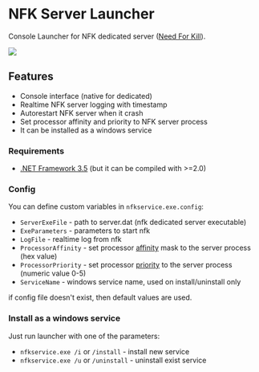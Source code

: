 NFK Server Launcher
==============

Console Launcher for NFK dedicated server ([Need For Kill](http://needforkill.ru)).

![](http://habrastorage.org/storage2/5cd/eba/5b0/5cdeba5b06d7aa5e9537c8350e33a36b.png)


## Features
* Console interface (native for dedicated)
* Realtime NFK server logging with timestamp
* Autorestart NFK server when it crash
* Set processor affinity and priority to NFK server process
* It can be installed as a windows service


### Requirements
* [.NET Framework 3.5](http://www.microsoft.com/en-us/download/details.aspx?id=21) (but it can be compiled with >=2.0)



### Config

You can define custom variables in `nfkservice.exe.config`:
* `ServerExeFile` - path to server.dat (nfk dedicated server executable)
* `ExeParameters` - parameters to start nfk
* `LogFile` - realtime log from nfk
* `ProcessorAffinity` - set processor [affinity]( http://msdn.microsoft.com/en-us/library/vstudio/system.diagnostics.process.processoraffinity(v=vs.90).aspx) mask to the server process (hex value)
* `ProcessorPriority` - set processor [priority](http://msdn.microsoft.com/en-us/library/vstudio/system.diagnostics.processpriorityclass(v=vs.90).aspx) to the server process (numeric value 0-5)
* `ServiceName` - windows service name, used on install/uninstall only

if config file doesn't exist, then default values are used.



### Install as a windows service

Just run launcher with one of the parameters:

* `nfkservice.exe /i` or `/install` - install new service
* `nfkservice.exe /u` or `/uninstall` - uninstall exist service
